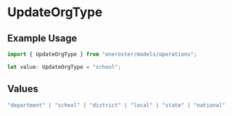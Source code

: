 # UpdateOrgType

## Example Usage

```typescript
import { UpdateOrgType } from "oneroster/models/operations";

let value: UpdateOrgType = "school";
```

## Values

```typescript
"department" | "school" | "district" | "local" | "state" | "national"
```